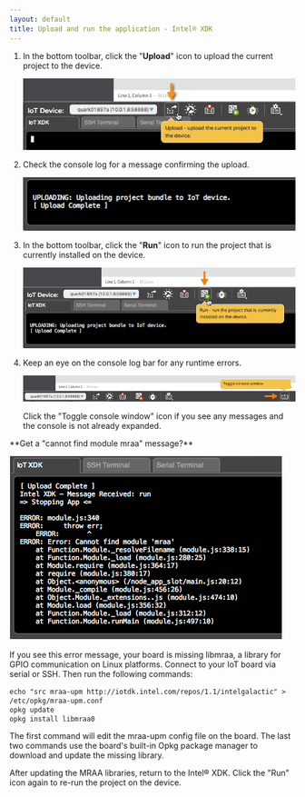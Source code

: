 ```yaml
---
layout: default
title: Upload and run the application - Intel® XDK
---
```


1. In the bottom toolbar, click the "**Upload**" icon to upload the current project to the device.

    !["Upload" button in bottom toolbar](images/xdk-upload_button.png)

2. Check the console log for a message confirming the upload.

    ![An "upload complete" message in the console](images/xdk-console-upload_complete.png)

3. In the bottom toolbar, click the "**Run**" icon to run the project that is currently installed on the device.

    !["Run" button in bottom toolbar](images/xdk-run_button.png)

4. Keep an eye on the console log bar for any runtime errors.

    !["Toggle console window" button in bottom toolbar](images/xdk-toggle_console_button.png)

    Click the "Toggle console window" icon if you see any messages and the console is not already expanded.

<div class="callout troubleshooting" markdown="1">
**Get a "cannot find module mraa" message?**

!["cannot find module mraa" message](images/xdk-console-mraa_missing.png)

If you see this error message, your board is missing libmraa, a library for GPIO communication on Linux platforms. 
Connect to your IoT board via serial or SSH. Then run the following commands: 

```
echo "src mraa-upm http://iotdk.intel.com/repos/1.1/intelgalactic" > /etc/opkg/mraa-upm.conf
opkg update
opkg install libmraa0
```

The first command will edit the mraa-upm config file on the board. The last two commands use the board's built-in Opkg package manager to download and update the missing library.

After updating the MRAA libraries, return to the Intel® XDK. Click the "Run" icon again to re-run the project on the device.
</div>

